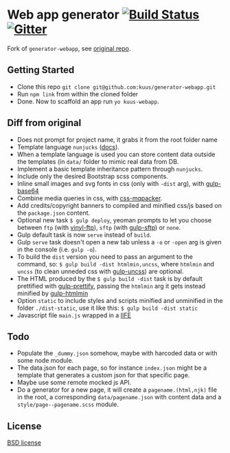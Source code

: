 # Web app generator [![Build Status](https://secure.travis-ci.org/kuus/generator-webapp.svg?branch=master)](http://travis-ci.org/kuus/generator-webapp) [![Gitter](https://img.shields.io/badge/Gitter-Join_the_Yeoman_chat_%E2%86%92-00d06f.svg)](https://gitter.im/yeoman/yeoman)

Fork of `generator-webapp`, see [original repo](https://github.com/yeoman/generator-webapp).

## Getting Started

- Clone this repo `git clone git@github.com:kuus/generator-webapp.git`
- Run `npm link` from within the cloned folder
- Done. Now to scaffold an app run `yo kuus-webapp`.

## Diff from original
 - Does not prompt for project name, it grabs it from the root folder name
 - Template language `nunjucks` ([docs](https://mozilla.github.io/nunjucks/)).
 - When a template language is used you can store content data outside the templates (in `data/` folder to mimic real data from DB.
 - Implement a basic template inheritance pattern through `nunjucks`.
 - Include only the desired Bootstrap scss components.
 - Inline small images and svg fonts in css (only with `-dist` arg), with [gulp-base64](https://www.npmjs.com/package/gulp-base64)
 - Combine media queries in css, with [css-mqpacker](https://www.npmjs.com/package/css-mqpacker).
 - Add credits/copyright banners to compiled and minified css/js based on the `package.json` content.
 - Optional new task `$ gulp deploy`, yeoman prompts to let you choose between `ftp` (with [vinyl-ftp](https://www.npmjs.com/package/vinyl-ftp)), `sftp` (with [gulp-sftp](https://www.npmjs.com/package/gulp-sftp)) or `none`.
 - Gulp default task is now `serve` instead of `build`.
 - Gulp `serve` task doesn't open a new tab unless a `-o` or `-open` arg is given in the console (i.e. `gulp -o`).
 - To build the `dist` version you need to pass an argument to the command, so: `$ gulp build -dist htmlmin,uncss`, where `htmlmin` and `uncss` (to clean unneded css with [gulp-uncss](https://www.npmjs.com/package/gulp-uncss)) are optional.
 - The HTML produced by the `$ gulp build -dist` task is by default prettified with [gulp-prettify](https://www.npmjs.com/package/gulp-prettify), passing the `htmlmin` arg it gets instead minified by [gulp-htmlmin](https://www.npmjs.com/package/gulp-htmlmin)
 - Option `static` to include styles and scripts minified and unminified in the folder `./dist-static`, use it like this: `$ gulp build -dist static`
 - Javascript file `main.js` wrapped in a [IIFE](http://benalman.com/news/2010/11/immediately-invoked-function-expression/)

## Todo
 - Populate the `_dummy.json` somehow, maybe with harcoded data or with some node module.
 - The data.json for each page, so for instance `index.json` might be a template that generates a custom json for that specific page.
 - Maybe use some remote mocked js API.
 - Do a generator for a new page, it will create a `pagename.(html,njk)` file in the root, a corresponding `data/pagename.json` with content data and a `style/page--pagename.scss` module.

## License

[BSD license](http://opensource.org/licenses/bsd-license.php)

